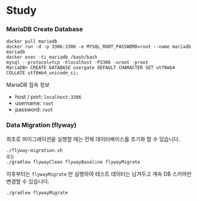 # Study

### MariaDB Create Database
```
docker pull mariadb
docker run -d -p 3306:3306 -e MYSQL_ROOT_PASSWORD=root --name mariadb mariadb 
docker exec -ti mariadb /bash/bash
mysql --protocol=tcp -hlocalhost -P3306 -uroot -proot
MariaDB> CREATE DATABASE usergate DEFAULT CHARACTER SET utf8mb4 COLLATE utf8mb4_unicode_ci;
```

MariaDB 접속 정보

* host / port: `localhost:3306`
* username: `root`
* password: `root`

### Data Migration (flyway)

최초로 마이그레이션을 실행할 때는 전체 데이터베이스를 초기화 할 수 있습니다.

```
./flyway-migration.sh
또는
./gradlew flywayClean flywayBaseline flywayMigrate
```

이후부터는 `flywayMigrate` 만 실행하여 테스트 데이터는 남겨두고 계속 DB 스키마만 변경할 수 있습니다.

```
./gradlew flywayMigrate
```
